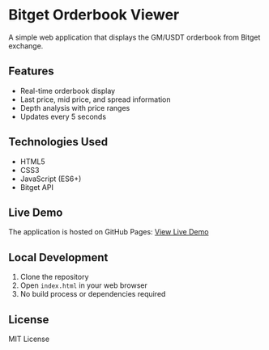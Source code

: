 # Bitget Orderbook Viewer

A simple web application that displays the GM/USDT orderbook from Bitget exchange.

## Features

- Real-time orderbook display
- Last price, mid price, and spread information
- Depth analysis with price ranges
- Updates every 5 seconds

## Technologies Used

- HTML5
- CSS3
- JavaScript (ES6+)
- Bitget API

## Live Demo

The application is hosted on GitHub Pages: [View Live Demo](https://[your-github-username].github.io/bitget-orderbook/)

## Local Development

1. Clone the repository
2. Open `index.html` in your web browser
3. No build process or dependencies required

## License

MIT License 